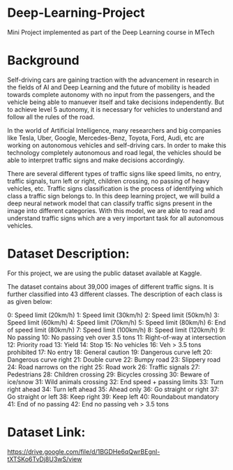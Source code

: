 # Deep-Learning-Project

Mini Project implemented as part of the Deep Learning course in MTech 

# Background

Self-driving cars are gaining traction with the advancement in research in the fields of AI and Deep Learning and the future of mobility is headed towards complete autonomy with no input from the passengers, and the vehicle being able to manuever itself and take decisions independently. But to achieve level 5 autonomy, it is necessary for vehicles to understand and follow all the rules of the road.

In the world of Artificial Intelligence, many researchers and big companies like Tesla, Uber, Google, Mercedes-Benz, Toyota, Ford, Audi, etc are working on autonomous vehicles and self-driving cars. In order to make this technology completely autonomous and road legal, the vehicles should be able to interpret traffic signs and make decisions accordingly.

There are several different types of traffic signs like speed limits, no entry, traffic signals, turn left or right, children crossing, no passing of heavy vehicles, etc. Traffic signs classification is the process of identifying which class a traffic sign belongs to. In this deep learning project, we will build a deep neural network model that can classify traffic signs present in the image into different categories. With this model, we are able to read and understand traffic signs which are a very important task for all autonomous vehicles.


# Dataset Description:

For this project, we are using the public dataset available at Kaggle.

The dataset contains about 39,000 images of different traffic signs. It is further classified into 43 different classes. The description of each class is as given below:

0: Speed limit (20km/h)
1: Speed limit (30km/h)
2: Speed limit (50km/h)
3: Speed limit (60km/h)
4: Speed limit (70km/h)
5: Speed limit (80km/h)
6: End of speed limit (80km/h)
7: Speed limit (100km/h)
8: Speed limit (120km/h)
9: No passing
10: No passing veh over 3.5 tons
11: Right-of-way at intersection
12: Priority road
13: Yield
14: Stop
15: No vehicles
16: Veh > 3.5 tons prohibited
17: No entry
18: General caution
19: Dangerous curve left
20: Dangerous curve right
21: Double curve
22: Bumpy road
23: Slippery road
24: Road narrows on the right
25: Road work
26: Traffic signals
27: Pedestrians
28: Children crossing
29: Bicycles crossing
30: Beware of ice/snow
31: Wild animals crossing
32: End speed + passing limits
33: Turn right ahead
34: Turn left ahead
35: Ahead only
36: Go straight or right
37: Go straight or left
38: Keep right
39: Keep left
40: Roundabout mandatory
41: End of no passing
42: End no passing veh > 3.5 tons


# Dataset Link:

https://drive.google.com/file/d/1BGDHe6qQwrBEgnl-tXTSKo6TvDj8U3wS/view
